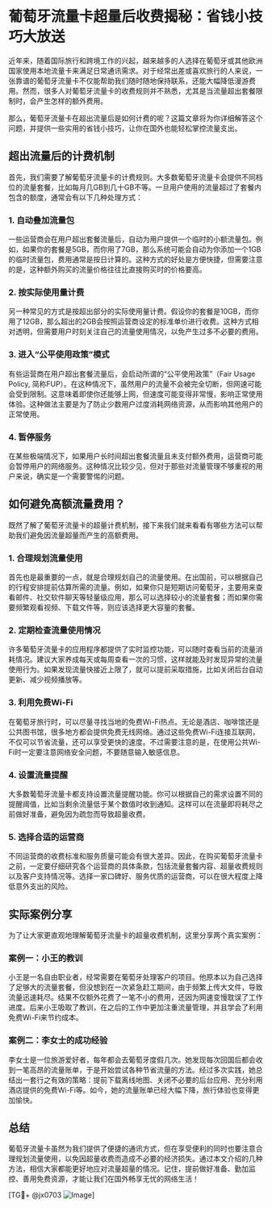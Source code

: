 # 葡萄牙流量卡超量后收费揭秘：省钱小技巧大放送

近年来，随着国际旅行和跨境工作的兴起，越来越多的人选择在葡萄牙或其他欧洲国家使用本地流量卡来满足日常通讯需求。对于经常出差或喜欢旅行的人来说，一张靠谱的葡萄牙流量卡不仅能帮助我们随时随地保持联系，还能大幅降低漫游费用。然而，很多人对葡萄牙流量卡的收费规则并不熟悉，尤其是当流量超出套餐限制时，会产生怎样的额外费用。

那么，葡萄牙流量卡在超出流量后是如何计费的呢？这篇文章将为你详细解答这个问题，并提供一些实用的省钱小技巧，让你在国外也能轻松掌控流量支出。

## 超出流量后的计费机制

首先，我们需要了解葡萄牙流量卡的计费规则。大多数葡萄牙流量卡会提供不同档位的流量套餐，比如每月几GB到几十GB不等。一旦用户使用的流量超过了套餐内包含的额度，通常会有以下几种处理方式：

### 1. **自动叠加流量包**
   一些运营商会在用户超出套餐流量后，自动为用户提供一个临时的小额流量包。例如，如果你的套餐是5GB，而你用了7GB，那么系统可能会自动为你添加一个1GB的临时流量包，费用通常是按日计算的。这种方式的好处是方便快捷，但需要注意的是，这种额外购买的流量价格往往比直接购买时的价格要高。

### 2. **按实际使用量计费**
   另一种常见的方式是按超出部分的实际使用量计费。假设你的套餐是10GB，而你用了12GB，那么超出的2GB会按照运营商设定的标准单价进行收费。这种方式相对透明，但需要用户时刻关注自己的流量使用情况，以免产生过多不必要的费用。

### 3. **进入“公平使用政策”模式**
   有些运营商在用户超出套餐流量后，会启动所谓的“公平使用政策”（Fair Usage Policy, 简称FUP）。在这种情况下，虽然用户的流量不会被完全切断，但网速可能会受到限制。这意味着即使你还能够上网，但速度可能变得非常慢，影响正常使用体验。这种做法主要是为了防止少数用户过度消耗网络资源，从而影响其他用户的正常使用。

### 4. **暂停服务**
   在某些极端情况下，如果用户长时间超出套餐流量且未支付额外费用，运营商可能会暂停用户的网络服务。这种情况比较少见，但对于那些对流量管理不够重视的用户来说，确实是一个需要警惕的问题。

## 如何避免高额流量费用？

既然了解了葡萄牙流量卡的超量计费机制，接下来我们就来看看有哪些方法可以帮助我们避免因流量超量而产生的高额费用。

### 1. **合理规划流量使用**
   首先也是最重要的一点，就是合理规划自己的流量使用。在出国前，可以根据自己的行程安排提前估算所需的流量。例如，如果你只是短期访问葡萄牙，主要用来查看邮件、社交软件聊天等轻量级应用，那么可以选择较小的流量套餐；而如果你需要频繁观看视频、下载文件等，则应该选择更大容量的套餐。

### 2. **定期检查流量使用情况**
   许多葡萄牙流量卡的应用程序都提供了实时监控功能，可以随时查看当前的流量消耗情况。建议大家养成每天或每周查看一次的习惯，这样就能及时发现异常的流量使用行为。如果发现流量快接近上限了，就可以提前采取措施，比如关闭后台自动更新、减少视频播放等。

### 3. **利用免费Wi-Fi**
   在葡萄牙旅行时，可以尽量寻找当地的免费Wi-Fi热点。无论是酒店、咖啡馆还是公共图书馆，很多地方都会提供免费无线网络。通过这些免费Wi-Fi连接互联网，不仅可以节省流量，还可以享受更快的速度。不过需要注意的是，在使用公共Wi-Fi时一定要注意网络安全问题，不要随意输入敏感信息。

### 4. **设置流量提醒**
   大多数葡萄牙流量卡都支持设置流量提醒功能。你可以根据自己的需求设置不同的提醒阈值，比如当剩余流量低于某个数值时收到通知。这样可以在流量即将耗尽之前做好准备，避免因为疏忽而导致超量收费。

### 5. **选择合适的运营商**
   不同运营商的收费标准和服务质量可能会有很大差异。因此，在购买葡萄牙流量卡之前，一定要仔细研究各个运营商的具体条款，包括流量套餐内容、超量收费规则以及客户支持情况等。选择一家口碑好、服务优质的运营商，可以在很大程度上降低意外支出的风险。

## 实际案例分享

为了让大家更直观地理解葡萄牙流量卡的超量收费机制，这里分享两个真实案例：

### 案例一：小王的教训
小王是一名自由职业者，经常需要在葡萄牙处理客户的项目。他原本以为自己选择了足够大的流量套餐，但没想到在一次紧急赶工期间，由于频繁上传大文件，导致流量迅速耗尽。结果不仅额外花费了一笔不小的费用，还因为网速变慢耽误了工作进度。后来小王吸取了教训，在之后的工作中更加注重流量管理，并且学会了利用免费Wi-Fi来节约成本。

### 案例二：李女士的成功经验
李女士是一位旅游爱好者，每年都会去葡萄牙度假几次。她发现每次回国后都会收到一笔高昂的流量账单，于是开始尝试各种节省流量的方法。经过多次实践，她总结出一套行之有效的策略：提前下载离线地图、关闭不必要的后台应用、充分利用酒店提供的免费Wi-Fi等。如今，她的流量账单已经大幅下降，旅行体验也变得更加愉快。

## 总结

葡萄牙流量卡虽然为我们提供了便捷的通讯方式，但在享受便利的同时也要注意合理规划流量使用，以免因超量收费而造成不必要的经济损失。通过本文介绍的几种方法，相信大家都能更好地应对流量超量的情况。记住，提前做好准备、勤加监控、善用免费资源，才能让我们在国外畅享无忧的网络生活！

[TG💪+ @jx0703 ![Image](https://github.com/user-attachments/assets/dbca1d08-cadb-493c-b0ec-ad6f7a83f270)]